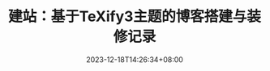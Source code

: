 ---
title: "建站：基于TeXify3主题的博客搭建与装修记录"
description: 很喜欢这个主题，添添改改做成了放我CP相关文字的地方。
date: 2023-12-18T14:26:34+08:00
image: 
categories: 
  - win+r唤醒曹孟德
tags:
  - HUGO
hidden: true
comments: true
draft: true
slug: TeXify3-build-psmszd
---